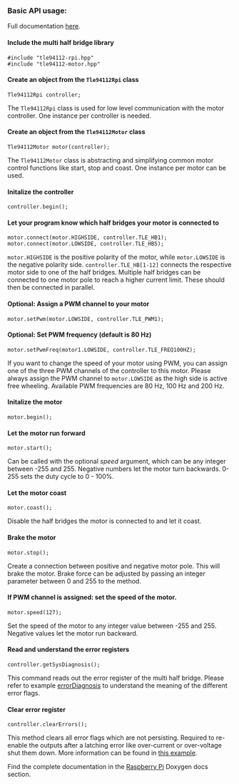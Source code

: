 ### Basic API usage:

Full documentation [here](https://infineon.github.io/multi-half-bridge/).

#### Include the multi half bridge library
```
#include "tle94112-rpi.hpp"
#include "tle94112-motor.hpp"
```

#### Create an object from the `Tle94112Rpi` class
```
Tle94112Rpi controller;
```

The `Tle94112Rpi` class is used for low level communication with the motor controller. One instance per controller is needed.

#### Create an object from the `Tle94112Motor` class
```
Tle94112Motor motor(controller);
```

The `Tle94112Motor` class is abstracting and simplifying common motor control functions like start, stop and coast. One instance per motor can be used.

#### Initalize the controller
```
controller.begin();
```

#### Let your program know which half bridges your motor is connected to
```
motor.connect(motor.HIGHSIDE, controller.TLE_HB1);
motor.connect(motor.LOWSIDE, controller.TLE_HB5);
```

`motor.HIGHSIDE` is the positive polarity of the motor, while `motor.LOWSIDE` is the negative polarity side. `controller.TLE_HB[1-12]` connects the respective motor side to one of the half bridges. Multiple half bridges can be connected to one motor pole to reach a higher current limit. These should then be connected in parallel.

#### Optional: Assign a PWM channel to your motor
```
motor.setPwm(motor.LOWSIDE, controller.TLE_PWM1);
```

#### Optional: Set PWM frequency (default is 80 Hz)
```
motor.setPwmFreq(motor1.LOWSIDE, controller.TLE_FREQ100HZ);
```

If you want to change the speed of your motor using PWM, you can assign one of the three PWM channels of the controller to this motor. Please always assign the PWM channel to `motor.LOWSIDE` as the high side is active free wheeling. Available PWM frequencies are 80 Hz, 100 Hz and 200 Hz.

#### Initalize the motor
```
motor.begin();
```

#### Let the motor run forward
```
motor.start();
```

Can be called with the optional _speed_ argument, which can be any integer between -255 and 255. Negative numbers let the motor turn backwards. 0-255 sets the duty cycle to 0 - 100%.

#### Let the motor coast
```
motor.coast();
```

Disable the half bridges the motor is connected to and let it coast.

#### Brake the motor
```
motor.stop();
```

Create a connection between positive and negative motor pole. This will brake the motor. Brake force can be adjusted by passing an integer parameter between 0 and 255 to the method.

#### If PWM channel is assigned: set the speed of the motor.
```
motor.speed(127);
```

Set the speed of the motor to any integer value between -255 and 255. Negative values let the motor run backward.

#### Read and understand the error registers
```
controller.getSysDiagnosis();
```

This command reads out the error register of the multi half bridge. Please refer to example [errorDiagnosis](RPi-Examples###errorDiagnosis) to understand the meaning of the different error flags.

#### Clear error register
```
controller.clearErrors();
```

This method clears all error flags which are not persisting. Required to re-enable the outputs after a latching error like over-current or over-voltage shut them down. More information can be found in [this example](RPi-Examples###errorDiagnosis).

Find the complete documentation in the [Raspberry Pi](https://infineon.github.io/multi-half-bridge/) Doxygen docs section.